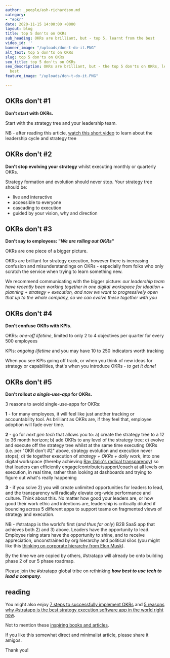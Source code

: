 ```yaml
---
author: _people/ash-richardson.md
category:
- "#okr"
date: 2020-11-15 14:00:00 +0000
layout: blog
title: top 5 don'ts on OKRs
sub_heading: OKRs are brilliant, but - top 5, learnt from the best
video_id: ''
banner_image: "/uploads/don-t-do-it.PNG"
alt_text: top 5 don'ts on OKRs
slug: top 5 don'ts on OKRs
seo_title: top 5 don'ts on OKRs
seo_description: OKRs are brilliant, but - the top 5 don'ts on OKRs, learnt from the
  best
feature_image: "/uploads/don-t-do-it.PNG"

---
```

## OKRs don't #1

**Don't start with OKRs.**

Start with the strategy tree and your leadership team.

NB - after reading this article, [watch this short video](https://youtu.be/DqsXkZs75Lk "the leadership cycle") to learn about the leadership cycle and strategy tree

## OKRs don't #2

**Don't stop evolving your strategy** whilst executing monthly or quarterly OKRs.

Strategy formation and evolution should never stop.  Your strategy tree should be:

* live and interactive
* accessible to everyone
* cascading to execution
* guided by your vision, why and direction

## OKRs don't #3

**Don't say to employees: "_We are rolling out OKRs_"**

OKRs are one piece of a bigger picture.

OKRs are brilliant for strategy execution, however there is increasing confusion and misunderstandings on OKRs - especially from folks who only scratch the service when trying to learn something new.

We recommend communicating with the bigger picture: _our leadership team have recently been working together in one digital workspace for ideation + planning + strategy + execution, and now we want to progressively open that up to the whole company, so we can evolve these together with you_

## OKRs don't #4

**Don't confuse OKRs with KPIs.**

OKRs: _one-off lifetime_, limited to only 2 to 4 objectives per quarter for every 500 employees

KPIs: _ongoing lifetime_ and you may have 10 to 250 indicators worth tracking

When you see KPIs going off track, or when you think of new ideas for strategy or capabilities, that's when you introduce OKRs - _to get it done!_

## OKRs don't #5

**Don't rollout _a single-use-app_ for OKRs.**

3 reasons to avoid single-use-apps for OKRs:

**1** - for many employees, it will feel like just another tracking or accountability tool.  As brilliant as OKRs are, if they feel that, employee adoption will fade over time.

**2** - go for _next gen tech_ that allows you to: a) create the strategy tree to a 12 to 36 month horizon; b) add OKRs to any level of the strategy tree; c) evolve and execute off the strategy tree whilst at the same time executing OKRs (i.e. per "OKR don't #2" above, strategy evolution and execution never stops); d) tie together execution of _strategy + OKRs + daily work_, into one digital workspace (thereby achieving [Ray Dalio's radical transparency](https://stratappsaas.com/blog/radical-transparency/ "Ray Dalio's radical transparency")) so that leaders can efficiently engage/contribute/support/coach at all levels on execution, in real time, rather than looking at dashboards and trying to figure out what's really happening

**3** - if you solve 2) you will create unlimited opportunities for leaders to lead, and the transparency will radically elevate org-wide performance and culture.  Think about this.  No matter how good your leaders are, or how good their work ethic and intentions are, leadership is critically diluted if bouncing across 5 different apps to support teams on fragmented views of strategy and execution.

NB - #stratapp is the world's first (_and thus far only_) B2B SaaS app that achieves both 2) and 3) above.  Leaders have the opportunity to lead.  Employee rising stars have the opportunity to shine, and to receive appreciation, unconstrained by org hierarchy and political silos (you might like this [thinking on corporate hierarchy from Elon Musk](https://cleantechnica.com/2018/05/15/elon-musk-takes-on-corporate-hierarchy-in-note-to-tesla-employees/ "Elon Musk on corporate hierarchy")).

By the time we are copied by others, #stratapp will already be onto building phase 2 of our 5 phase roadmap.

Please join the #stratapp global tribe on rethinking **_how best to use tech to lead a company_**.

## reading

You might also enjoy [7 steps to successfully implement OKRs]() and [5 reasons why #stratapp is the best strategy execution software app in the world right now](https://stratappsaas.com/blog/best-strategy-execution-software-app/ "best strategy execution software app").

Not to mention these [inspiring books and articles](https://stratappsaas.com/resources/ "resources").

If you like this somewhat direct and minimalist article, please share it amigos.

Thank you!